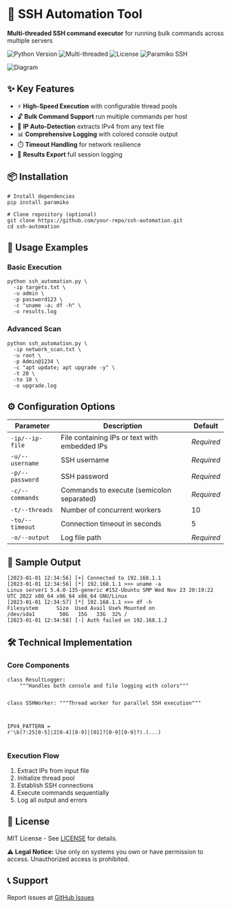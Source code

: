 <!DOCTYPE html>
<html>
<h1 class="center">🔌 SSH Automation Tool</h1>

<p class="center">
    <strong>Multi-threaded SSH command executor</strong> for running bulk commands across multiple servers
</p>

<div class="center">
    <img src="https://img.shields.io/badge/Python-3.8%2B-blue" alt="Python Version">
    <img src="https://img.shields.io/badge/Threads-100%2B-green" alt="Multi-threaded">
    <img src="https://img.shields.io/badge/License-MIT-yellow.svg" alt="License">
    <img src="https://img.shields.io/badge/SSH-Paramiko-red" alt="Paramiko SSH">
</div>

![Diagram](https://i.imgur.com/vqDVVRJ.png)

<h2>✨ Key Features</h2>

<ul>
  <li>⚡ <strong>High-Speed Execution</strong> with configurable thread pools</li>
  <li>🔓 <strong>Bulk Command Support</strong> run multiple commands per host</li>
  <li>📡 <strong>IP Auto-Detection</strong> extracts IPv4 from any text file</li>
  <li>📊 <strong>Comprehensive Logging</strong> with colored console output</li>
  <li>⏱️ <strong>Timeout Handling</strong> for network resilience</li>
  <li>📁 <strong>Results Export</strong> full session logging</li>
</ul>

<h2>📦 Installation</h2>

<pre><code># Install dependencies
pip install paramiko

# Clone repository (optional)
git clone https://github.com/your-repo/ssh-automation.git
cd ssh-automation</code></pre>

<h2>🚀 Usage Examples</h2>

<h3>Basic Execution</h3>
<pre><code>python ssh_automation.py \
  -ip targets.txt \
  -u admin \
  -p password123 \
  -c "uname -a; df -h" \
  -o results.log</code></pre>

<h3>Advanced Scan</h3>
<pre><code>python ssh_automation.py \
  -ip network_scan.txt \
  -u root \
  -p Admin@1234 \
  -c "apt update; apt upgrade -y" \
  -t 20 \
  -to 10 \
  -o upgrade.log</code></pre>

<h2>⚙️ Configuration Options</h2>

<table>
    <thead>
        <tr>
            <th>Parameter</th>
            <th>Description</th>
            <th>Default</th>
        </tr>
    </thead>
    <tbody>
        <tr>
            <td><code>-ip/--ip-file</code></td>
            <td>File containing IPs or text with embedded IPs</td>
            <td><em>Required</em></td>
        </tr>
        <tr>
            <td><code>-u/--username</code></td>
            <td>SSH username</td>
            <td><em>Required</em></td>
        </tr>
        <tr>
            <td><code>-p/--password</code></td>
            <td>SSH password</td>
            <td><em>Required</em></td>
        </tr>
        <tr>
            <td><code>-c/--commands</code></td>
            <td>Commands to execute (semicolon separated)</td>
            <td><em>Required</em></td>
        </tr>
        <tr>
            <td><code>-t/--threads</code></td>
            <td>Number of concurrent workers</td>
            <td>10</td>
        </tr>
        <tr>
            <td><code>-to/--timeout</code></td>
            <td>Connection timeout in seconds</td>
            <td>5</td>
        </tr>
        <tr>
            <td><code>-o/--output</code></td>
            <td>Log file path</td>
            <td><em>Required</em></td>
        </tr>
    </tbody>
</table>

<h2>📝 Sample Output</h2>

<pre><code>[2023-01-01 12:34:56] [+] Connected to 192.168.1.1
[2023-01-01 12:34:56] [*] 192.168.1.1 >>> uname -a
Linux server1 5.4.0-135-generic #152-Ubuntu SMP Wed Nov 23 20:19:22 UTC 2022 x86_64 x86_64 x86_64 GNU/Linux
[2023-01-01 12:34:57] [*] 192.168.1.1 >>> df -h
Filesystem      Size  Used Avail Use% Mounted on
/dev/sda1        50G   15G   33G  32% /
[2023-01-01 12:34:58] [-] Auth failed on 192.168.1.2</code></pre>

<h2>🛠️ Technical Implementation</h2>

<h3>Core Components</h3>
<pre><code class="language-python">class ResultLogger:
    """Handles both console and file logging with colors"""
    
class SSHWorker:
    """Thread worker for parallel SSH execution"""

IPV4_PATTERN = r'\b(?:25[0-5]|2[0-4][0-9]|[01]?[0-9][0-9]?)\.(...)</code></pre>

<h3>Execution Flow</h3>
<ol>
    <li>Extract IPs from input file</li>
    <li>Initialize thread pool</li>
    <li>Establish SSH connections</li>
    <li>Execute commands sequentially</li>
    <li>Log all output and errors</li>
</ol>

<h2>📜 License</h2>
<p>MIT License - See <a href="LICENSE">LICENSE</a> for details.</p>

<div class="notice">
    <p>⚠️ <strong>Legal Notice:</strong> Use only on systems you own or have permission to access. Unauthorized access is prohibited.</p>
</div>

<h2>📞 Support</h2>
<p>Report issues at <a href="https://github.com/your-repo/ssh-automation/issues">GitHub Issues</a></p>
</body>
</html>
